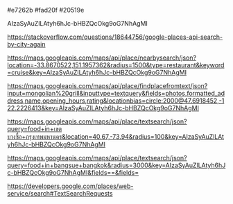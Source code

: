 #e7262b
#fad20f
#20519e

AIzaSyAuZlLAtyh6hJc-bHBZQcOkg9oG7NhAgMI



https://stackoverflow.com/questions/18644756/google-places-api-search-by-city-again

https://maps.googleapis.com/maps/api/place/nearbysearch/json?location=-33.8670522,151.1957362&radius=1500&type=restaurant&keyword=cruise&key=AIzaSyAuZlLAtyh6hJc-bHBZQcOkg9oG7NhAgMI


https://maps.googleapis.com/maps/api/place/findplacefromtext/json?input=mongolian%20grill&inputtype=textquery&fields=photos,formatted_address,name,opening_hours,rating&locationbias=circle:2000@47.6918452,-122.2226413&key=AIzaSyAuZlLAtyh6hJc-bHBZQcOkg9oG7NhAgMI

https://maps.googleapis.com/maps/api/place/textsearch/json?query=food+in+เขตบางซื่อ+กรุงเทพมหานคร&location=40.67,-73.94&radius=100&key=AIzaSyAuZlLAtyh6hJc-bHBZQcOkg9oG7NhAgMI

https://maps.googleapis.com/maps/api/place/textsearch/json?query=food+in+bangsue+bangkok&radius=3000&key=AIzaSyAuZlLAtyh6hJc-bHBZQcOkg9oG7NhAgMI&fields==&fields=


https://developers.google.com/places/web-service/search#TextSearchRequests